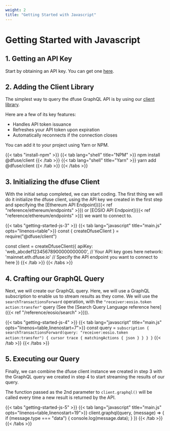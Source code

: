 ```yaml
---
weight: 2
title: "Getting Started with Javascript"
---
```


# Getting Started with Javascript

## 1. Getting an API Key

Start by obtaining an API key. You can get one [here](https://app.dfuse.io).

## 2. Adding the Client Library

The simplest way to query the dfuse GraphQL API is by using our [client library](https://github.com/dfuse-io/client-js).

Here are a few of its key features:

* Handles API token issuance
* Refreshes your API token upon expiration
* Automatically reconnects if the connection closes

You can add it to your project using Yarn or NPM.

{{< tabs "install-npm" >}}
{{< tab lang="shell" title="NPM" >}}
npm install @dfuse/client
{{< /tab >}}
{{< tab lang="shell" title="Yarn" >}}
yarn add @dfuse/client
{{< /tab >}}
{{< /tabs >}}

## 3. Initializing the dfuse Client

With the initial setup completed, we can start coding. The first thing we will do it initialize the dfuse client, using the API key we created in the first step and specifying the [Ethereum API Endpoint]({{< ref "reference/ethereum/endpoints" >}}) or [EOSIO API Endpoint]({{< ref "reference/ethereum/endpoints" >}}) we want to connect to.

{{< tabs "getting-started-js-3" >}}
{{< tab lang="javascript" title="main.js" opts="linenos=table">}}
const { createDfuseClient } = require("@dfuse/client")

const client = createDfuseClient({
  apiKey: 'web_abcdef12345678900000000000', // Your API key goes here
  network: 'mainnet.eth.dfuse.io' // Specify the API endpoint you want to connect to here
})
{{< /tab >}}
{{< /tabs >}}

## 4. Crafting our GraphQL Query

Next, we will create our GraphQL query. Here, we will use a GraphQL subscription to enable us to stream results as they come. We will use the `searchTransactionsForward` operation, with the `"receiver:eosio.token action:transfer"` query (See the [Search Query Language reference here]({{< ref "/reference/eosio/search" >}})).

{{< tabs "getting-started-js-4" >}}
{{< tab lang="javascript" title="main.js" opts="linenos=table,linenostart=7">}}
const query = `
  subscription {
    searchTransactionsForward(query: "receiver:eosio.token action:transfer") {
      cursor
      trace {
        matchingActions {
          json
        }
      }
    }
  }
`
{{< /tab >}}
{{< /tabs >}}

## 5. Executing our Query

Finally, we can combine the dfuse client instance we created in step 3 with the GraphQL query we created in step 4 to start streaming the results of our query.

The function passed as the 2nd parameter to `client.graphql()` will be called every time a new result is returned by the API.

{{< tabs "getting-started-js-5" >}}
{{< tab lang="javascript" title="main.js" opts="linenos=table,linenostart=19">}}
client.graphql(query, (message) => {
  if (message.type === "data") {
    console.log(message.data);
  }
})
{{< /tab >}}
{{< /tabs >}}

<!-- Hiding these links for now, because they are all specific to EOSIO -->
<!-- ## Useful Links

- GitHub: [@dfuse/client](https://github.com/dfuse-io/client-js) -->
<!-- - Docs: [dfuse Search query language](#dfuse-query-language) -->
<!-- - On mainnet: [GraphiQL](https://mainnet.eos.dfuse.io/graphiql/) A graphic graphql editor and API documentation browser. -->
<!-- - GitHub: [Stream action rates example](https://github.com/dfuse-io/example-stream-action-rates) This example demonstrates how to use the dfuse GraphQL APIs in a React application to livestream the average rates from the top actions. A live demo is available [here](http://labs.dfuse.io/livesearch-example/) -->
